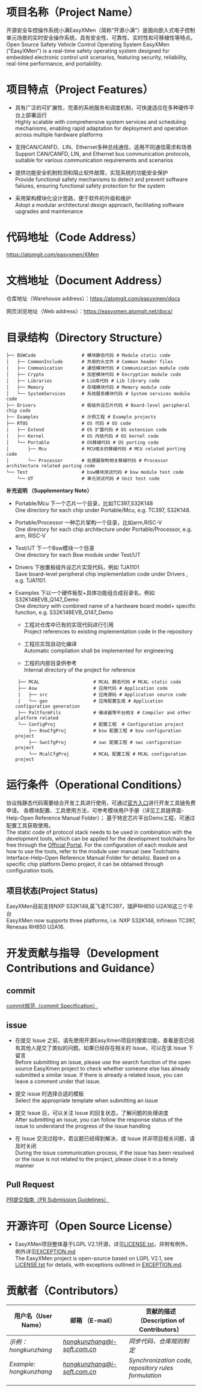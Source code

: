 # 项目名称（Project Name）

开源安全车控操作系统小满EasyXMen（简称“开源小满”）是面向嵌入式电子控制单元场景的实时安全操作系统，具有安全性、可靠性、实时性和可移植性等特点。  
Open Source Safety Vehicle Control Operating System EasyXMen ("EasyXMen") is a real-time safety operating system designed for embedded electronic control unit scenarios, featuring security, reliability, real-time performance, and portability.

# 项目特点（Project Features）

- 具有广泛的可扩展性，完善的系统服务和调度机制，可快速适应在多种硬件平台上部署运行  
Highly scalable with comprehensive system services and scheduling mechanisms, enabling rapid adaptation for deployment and operation across multiple hardware platforms

- 支持CAN/CANFD、LIN、Ethernet多种总线通信，适用不同通信需求和场景  
Support CAN/CANFD, LIN, and Ethernet bus communication protocols, suitable for various communication requirements and scenarios

- 提供功能安全机制检测和阻止软件故障，实现系统的功能安全保护  
Provide functional safety mechanisms to detect and prevent software failures, ensuring functional safety protection for the system

- 采用架构模块化设计思路，便于软件的升级和维护  
Adopt a modular architectural design approach, facilitating software upgrades and maintenance

# 代码地址（Code Address）

https://atomgit.com/easyxmen/XMen

# 文档地址（Document Address）

仓库地址（Warehouse address）：https://atomgit.com/easyxmen/docs  

网页浏览地址（Web address）：https://easyxmen.atomgit.net/docs/

# 目录结构（Directory Structure）

```
├── BSWCode                 # 模块静态代码 # Module static code
│   ├── CommonInclude       # 共用的头文件 # Common header files
│   ├── Communication       # 通信模块代码 # Communication module code
│   ├── Crypto              # 加密模块代码 # Encryption module code
│   ├── Libraries           # Lib库代码 # Lib library code
│   ├── Memory              # 存储模块代码 # Memory module code
│   └── SystemServices      # 系统服务模块代码 # System services module code
├── Drivers                 # 板级外设芯片代码 # Board-level peripheral chip code
├── Examples                # 示例工程 # Example projects
├── RTOS                    # OS 代码 # OS code
│   ├── Extend              # OS 扩展代码 # OS extension code
│   ├── Kernel              # OS 内核代码 # OS kernel code
│   └── Portable            # OS移植代码 # OS porting code
│       ├── Mcu             # MCU相关的移植代码 # MCU related porting code
│       └── Processor       # 处理器架构相关移植代码 # Processor architecture related porting code
└── Test                    # bsw模块测试代码 # bsw module test code
    └── UT                  # 单元测试代码 # Unit test code
```

**补充说明 （Supplementary Note）**

- Portable/Mcu 下一个芯片一个目录，比如TC397,S32K148  
One directory for each chip under Portable/Mcu, e.g. TC397, S32K148.

- Portable/Processor 一种芯片架构一个目录，比如arm,RISC-V  
One directory for each chip architecture under Portable/Processor, e.g. arm, RISC-V

- Test/UT 下一个Bsw模块一个目录  
One directory for each Bsw module under Test/UT

- Drivers 下放置板级外设芯片实现代码，例如 TJA1101  
Save board-level peripheral chip implementation code under Drivers , e.g. TJA1101.

- Examples 下以一个硬件板型+具体功能组合成目录名，例如S32K148EVB_Q147_Demo  
One directory with combined name of a hardware board model+ specific function, e.g. S32K148EVB_Q147_Demo


  - 工程对仓库中已有的实现代码进行引用  
    Project references to existing implementation code in the repository

  - 工程应实现自动化编译  
    Automatic compilation shall be implemented for engineering

  - 工程的内部目录供参考  
    Internal directory of the project for reference

  ```log
   ├── MCAL                    # MCAL 静态代码 # MCAL static code
   ├── Asw                     # 应用代码 # Application code
   |   ├── src                 # 应用源码 # Application source code
   |   └── gen                 # 应用配置生成 # Application configuration generation
   ├── PaltformFils            # 编译器等平台相关 # Compiler and other platform related
   └── ConfigProj              # 配置工程  # Configuration project
       ├── BswCfgProj          # bsw 配置工程 # bsw configuration project
       ├── SwcCfgProj          # swc 配置工程 # swc configuration project
       └── McalCfgProj         # MCAL 配置工程 # MCAL configuration project
  ```

# 运行条件（Operational Conditions）

协议栈静态代码需要结合开发工具进行使用，可通过[官方入口](https://register.easyxmen.com/welcome.html?channel=3)进行开发工具链免费申请。 各模块配置、工具使用方法，可参考模块用户手册（详见工具链界面-Help-Open Reference Manual Folder）； 基于特定芯片平台Demo工程，可通过配置工具获取使用。  
The static code of protocol stack needs to be used in combination with the development tools, which can be applied for the development toolchains for free through the [Official Portal](https://register.easyxmen.com/welcome.html?channel=3). For the configuration of each module and how to use the tools, refer to the module user manual (see Toolchains Interface-Help-Open Reference Manual Folder for details). Based on a specific chip platform Demo project, it can be obtained through configuration tools.

## 项目状态(Project Status)

EasyXMen目前支持NXP S32K148,英飞凌TC397，瑞萨RH850 U2A16这三个平台  
EasyXMen now supports three platforms, i.e. NXP S32K148, Infineon TC397, Renesas RH850 U2A16.


# 开发贡献与指导（Development Contributions and Guidance）

## commit

[commit规范（commit Specification）](https://atomgit.com/easyxmen/XMen/wiki/Commit规范)

## issue

- 在提交 Issue 之前，请先使用开源EasyXmen项目的搜索功能，查看是否已经有其他人提交了类似的问题。如果已经存在相关的 Issue，可以在该 Issue 下留言  
Before submitting an issue, please use the search function of the open source EasyXmen project to check whether someone else has already submitted a similar issue. If there is already a related issue, you can leave a comment under that issue.

- 提交 issue 时选择合适的模板  
Select the appropriate template when submitting an issue

- 提交 Issue 后，可以关注 Issue 的回复状态，了解问题的处理进度  
After submitting an issue, you can follow the response status of the issue to understand the progress of the issue handling

- 在 Issue 交流过程中，若议题已经得到解决，或 Issue 并非项目相关问题，请及时关闭  
During the issue communication process, if the issue has been resolved or the issue is not related to the project, please close it in a timely manner

## Pull Request

[PR提交指南（PR Submission Guidelines）](https://atomgit.com/easyxmen/XMen/wiki/PR提交指南)

# 开源许可（Open Source License）

- EasyXMen项目整体基于LGPL V2.1开源，详见[LICENSE.txt](./LICENSE.txt)，并附有例外，例外详见[EXCEPTION.md](./EXCEPTION.md)   
The EasyXMen project is open-source based on LGPL V2.1, see [LICENSE.txt](./LICENSE.txt) for details, with exceptions outlined in [EXCEPTION.md](./EXCEPTION.md).

# 贡献者（Contributors）

| 用户名（User Name）               | 邮箱 （E-mail）                        | 贡献的描述（Description of Contributors）               |
| -------------------- | ---------------------------- | ------------------------ |
| *示例：hongkunzhang* | *hongkunzhang@i-soft.com.cn* | *同步代码，仓库规则制定* |
| *Example: hongkunzhang* | *hongkunzhang@i-soft.com.cn* | *Synchronization code, repository rules formulation* |
|                      |                              |                          |
|                      |                              |                          |

